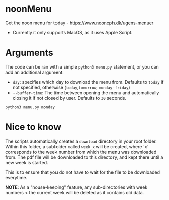 # noonMenu
Get the noon menu for today - https://www.nooncph.dk/ugens-menuer
* Currently it only supports MacOS, as it uses Apple Script.

# Arguments
The code can be ran with a simple `python3 menu.py` statement, or you can add an additional argument:  
* `day`: specifies which day to download the menu from. Defaults to `today` if not specified, otherwise (`today`,`tomorrow`, `monday-friday`)
* `--buffer-time`: The time between opening the menu and automatically closing it if not closed by user. Defaults to `30` seconds.
```
python3 menu.py monday
```

# Nice to know
The scripts automatically creates a `download` directory in your root folder. Within this folder, a subfolder called `week_x` will be created, where ´x´ corresponds to the week number from which the menu was downloaded from. The pdf file will be downloaded to this directory, and kept there until a new week is started. 

This is to ensure that you do not have to wait for the file to be downloaded everytime.

**NOTE**: As a "house-keeping" feature, any sub-directories with week numbers < the current week will be deleted as it contains old data.